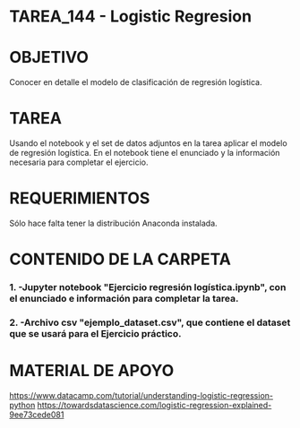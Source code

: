 ﻿# TAREA_144 - Logistic Regresion

# OBJETIVO

Conocer en detalle el modelo de clasificación de regresión logística.


# TAREA
Usando el notebook y el set de datos adjuntos en la tarea aplicar el modelo de regresión logística. En el notebook tiene el enunciado y la información necesaria para completar el ejercicio.

# REQUERIMIENTOS

Sólo hace falta tener la distribución Anaconda instalada.

# CONTENIDO DE LA CARPETA

### 1. -Jupyter notebook "Ejercicio regresión logística.ipynb", con el enunciado e información para completar la tarea.
### 2. -Archivo csv "ejemplo_dataset.csv", que contiene el dataset que se usará para el Ejercicio práctico.


# MATERIAL DE APOYO

https://www.datacamp.com/tutorial/understanding-logistic-regression-python
https://towardsdatascience.com/logistic-regression-explained-9ee73cede081

